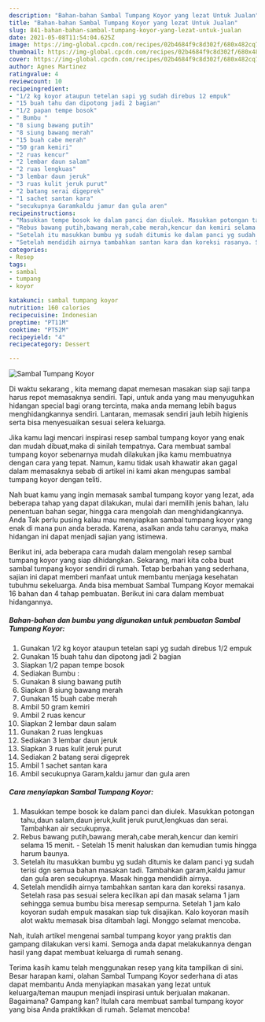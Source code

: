 ```yaml
---
description: "Bahan-bahan Sambal Tumpang Koyor yang lezat Untuk Jualan"
title: "Bahan-bahan Sambal Tumpang Koyor yang lezat Untuk Jualan"
slug: 841-bahan-bahan-sambal-tumpang-koyor-yang-lezat-untuk-jualan
date: 2021-05-08T11:54:04.625Z
image: https://img-global.cpcdn.com/recipes/02b4684f9c8d302f/680x482cq70/sambal-tumpang-koyor-foto-resep-utama.jpg
thumbnail: https://img-global.cpcdn.com/recipes/02b4684f9c8d302f/680x482cq70/sambal-tumpang-koyor-foto-resep-utama.jpg
cover: https://img-global.cpcdn.com/recipes/02b4684f9c8d302f/680x482cq70/sambal-tumpang-koyor-foto-resep-utama.jpg
author: Agnes Martinez
ratingvalue: 4
reviewcount: 10
recipeingredient:
- "1/2 kg koyor ataupun tetelan sapi yg sudah direbus 12 empuk"
- "15 buah tahu dan dipotong jadi 2 bagian"
- "1/2 papan tempe bosok"
- " Bumbu "
- "8 siung bawang putih"
- "8 siung bawang merah"
- "15 buah cabe merah"
- "50 gram kemiri"
- "2 ruas kencur"
- "2 lembar daun salam"
- "2 ruas lengkuas"
- "3 lembar daun jeruk"
- "3 ruas kulit jeruk purut"
- "2 batang serai digeprek"
- "1 sachet santan kara"
- "secukupnya Garamkaldu jamur dan gula aren"
recipeinstructions:
- "Masukkan tempe bosok ke dalam panci dan diulek. Masukkan potongan tahu,daun salam,daun jeruk,kulit jeruk purut,lengkuas dan serai. Tambahkan air secukupnya."
- "Rebus bawang putih,bawang merah,cabe merah,kencur dan kemiri selama 15 menit. Setelah 15 menit haluskan dan kemudian tumis hingga harum baunya."
- "Setelah itu masukkan bumbu yg sudah ditumis ke dalam panci yg sudah terisi dgn semua bahan masakan tadi. Tambahkan garam,kaldu jamur dan gula aren secukupnya. Masak hingga mendidih airnya."
- "Setelah mendidih airnya tambahkan santan kara dan koreksi rasanya. Setelah rasa pas sesuai selera kecilkan api dan masak selama 1 jam sehingga semua bumbu bisa meresap sempurna. Setelah 1 jam kalo koyoran sudah empuk masakan siap tuk disajikan. Kalo koyoran masih alot waktu memasak bisa ditambah lagi. Monggo selamat mencoba."
categories:
- Resep
tags:
- sambal
- tumpang
- koyor

katakunci: sambal tumpang koyor 
nutrition: 160 calories
recipecuisine: Indonesian
preptime: "PT11M"
cooktime: "PT52M"
recipeyield: "4"
recipecategory: Dessert

---
```



![Sambal Tumpang Koyor](https://img-global.cpcdn.com/recipes/02b4684f9c8d302f/680x482cq70/sambal-tumpang-koyor-foto-resep-utama.jpg)

Di waktu  sekarang , kita memang dapat memesan masakan siap saji tanpa harus repot memasaknya sendiri. Tapi, untuk anda yang mau menyuguhkan hidangan special bagi orang tercinta, maka anda memang lebih bagus menghidangkannya sendiri. Lantaran, memasak sendiri jauh lebih higienis serta bisa menyesuaikan sesuai selera keluarga.

Jika kamu lagi mencari inspirasi resep sambal tumpang koyor yang enak dan mudah dibuat,maka di sinilah tempatnya. Cara membuat sambal tumpang koyor  sebenarnya mudah dilakukan jika kamu membuatnya dengan cara yang tepat. Namun, kamu tidak usah khawatir akan gagal dalam memasaknya 
sebab di artikel ini kami akan mengupas sambal tumpang koyor dengan teliti.  



Nah buat kamu yang ingin memasak sambal tumpang koyor yang lezat, ada beberapa tahap yang dapat dilakukan, mulai dari memilih jenis bahan, lalu penentuan bahan segar, hingga cara mengolah dan menghidangkannya. Anda Tak perlu pusing kalau mau menyiapkan sambal tumpang koyor yang enak di mana pun anda berada. Karena, asalkan anda  tahu caranya, maka hidangan ini dapat menjadi sajian yang istimewa.

Berikut ini, ada beberapa cara mudah dalam mengolah resep sambal tumpang koyor yang siap dihidangkan. Sekarang, mari kita coba buat sambal tumpang koyor sendiri di rumah. Tetap berbahan yang sederhana, sajian ini dapat memberi manfaat untuk membantu menjaga kesehatan tubuhmu sekeluarga. Anda bisa membuat Sambal Tumpang Koyor memakai 16 bahan dan 4 tahap pembuatan. Berikut ini cara dalam membuat hidangannya.

<!--inarticleads1-->

##### Bahan-bahan dan bumbu yang digunakan untuk pembuatan Sambal Tumpang Koyor:

1. Gunakan 1/2 kg koyor ataupun tetelan sapi yg sudah direbus 1/2 empuk
1. Gunakan 15 buah tahu dan dipotong jadi 2 bagian
1. Siapkan 1/2 papan tempe bosok
1. Sediakan  Bumbu :
1. Gunakan 8 siung bawang putih
1. Siapkan 8 siung bawang merah
1. Gunakan 15 buah cabe merah
1. Ambil 50 gram kemiri
1. Ambil 2 ruas kencur
1. Siapkan 2 lembar daun salam
1. Gunakan 2 ruas lengkuas
1. Sediakan 3 lembar daun jeruk
1. Siapkan 3 ruas kulit jeruk purut
1. Sediakan 2 batang serai digeprek
1. Ambil 1 sachet santan kara
1. Ambil secukupnya Garam,kaldu jamur dan gula aren




<!--inarticleads2-->

##### Cara menyiapkan Sambal Tumpang Koyor:

1. Masukkan tempe bosok ke dalam panci dan diulek. Masukkan potongan tahu,daun salam,daun jeruk,kulit jeruk purut,lengkuas dan serai. Tambahkan air secukupnya.
1. Rebus bawang putih,bawang merah,cabe merah,kencur dan kemiri selama 15 menit. - Setelah 15 menit haluskan dan kemudian tumis hingga harum baunya.
1. Setelah itu masukkan bumbu yg sudah ditumis ke dalam panci yg sudah terisi dgn semua bahan masakan tadi. Tambahkan garam,kaldu jamur dan gula aren secukupnya. Masak hingga mendidih airnya.
1. Setelah mendidih airnya tambahkan santan kara dan koreksi rasanya. Setelah rasa pas sesuai selera kecilkan api dan masak selama 1 jam sehingga semua bumbu bisa meresap sempurna. Setelah 1 jam kalo koyoran sudah empuk masakan siap tuk disajikan. Kalo koyoran masih alot waktu memasak bisa ditambah lagi. Monggo selamat mencoba.




Nah, itulah artikel mengenai  sambal tumpang koyor  yang praktis dan gampang dilakukan versi kami. Semoga anda dapat melakukannya dengan hasil yang dapat membuat keluarga di rumah senang. 

Terima kasih kamu telah menggunakan resep yang kita tampilkan di sini. Besar harapan kami, olahan  Sambal Tumpang Koyor sederhana di atas dapat membantu Anda menyiapkan masakan yang lezat untuk keluarga/teman maupun menjadi inspirasi untuk berjualan makanan. Bagaimana? Gampang kan? Itulah cara membuat sambal tumpang koyor yang bisa Anda praktikkan di rumah. Selamat mencoba!

